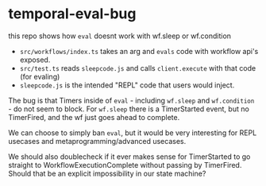 # temporal-eval-bug

this repo shows how `eval` doesnt work with wf.sleep or wf.condition 

- `src/workflows/index.ts` takes an arg and `evals` code with workflow api's exposed.
- `src/test.ts` reads `sleepcode.js` and calls `client.execute` with that code (for evaling)
- `sleepcode.js` is the intended "REPL" code that users would inject.

The bug is that Timers inside of `eval` - including `wf.sleep` and `wf.condition` - do not seem to block.
For `wf.sleep` there is a TimerStarted event, but no TimerFired, and the wf just goes ahead to complete.

We can choose to simply ban `eval`, but it would be very interesting for REPL usecases and metaprogramming/advanced usecases.

We should also doublecheck if it ever makes sense for TimerStarted to go straight to WorkflowExecutionComplete without passing by TimerFired. Should that be an explicit impossibility in our state machine?
